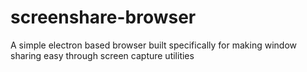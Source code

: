 # screenshare-browser
A simple electron based browser built specifically for making window sharing easy through screen capture utilities
